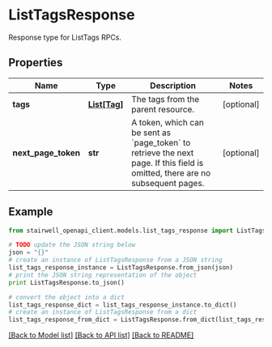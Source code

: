# ListTagsResponse

Response type for ListTags RPCs.

## Properties
Name | Type | Description | Notes
------------ | ------------- | ------------- | -------------
**tags** | [**List[Tag]**](Tag.md) | The tags from the parent resource. | [optional] 
**next_page_token** | **str** | A token, which can be sent as &#x60;page_token&#x60; to retrieve the next page. If this field is omitted, there are no subsequent pages. | [optional] 

## Example

```python
from stairwell_openapi_client.models.list_tags_response import ListTagsResponse

# TODO update the JSON string below
json = "{}"
# create an instance of ListTagsResponse from a JSON string
list_tags_response_instance = ListTagsResponse.from_json(json)
# print the JSON string representation of the object
print ListTagsResponse.to_json()

# convert the object into a dict
list_tags_response_dict = list_tags_response_instance.to_dict()
# create an instance of ListTagsResponse from a dict
list_tags_response_from_dict = ListTagsResponse.from_dict(list_tags_response_dict)
```
[[Back to Model list]](../README.md#documentation-for-models) [[Back to API list]](../README.md#documentation-for-api-endpoints) [[Back to README]](../README.md)


